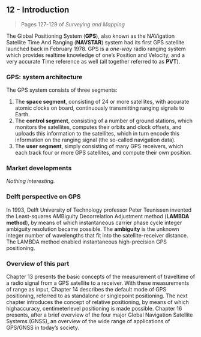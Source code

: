 ## 12 - Introduction

> Pages 127-129 of *Surveying and Mapping*

The Global Positioning System (**GPS**), also known as the NAVigation Satellite Time And Ranging (**NAVSTAR**) system had its first GPS satellite launched back in February 1978. GPS is a *one-­way* radio ranging system which provides real­time knowledge of one’s Position and Velocity, and a very accurate Time reference as well (all together referred to as **PVT**).

### GPS: system architecture

The GPS system consists of three segments:

1. The **space segment**, consisting of 24 or more satellites, with accurate atomic clocks on board, continuously transmitting ranging signals to Earth.
2. The **control segment**, consisting of a number of ground stations, which monitors the satellites, computes their orbits and clock offsets, and uploads this information to the satellites, which in turn encode this information on the ranging signal (the so-­called navigation data).
3. The **user segment**, simply consisting of many GPS receivers, which each track four or
more GPS satellites, and compute their own position.

### Market developments

*Nothing interesting.*

### Delft perspective on GPS

In 1993, Delft University of Technology professor Peter Teu­nissen invented the Least-­squares AMBiguity Decorrelation Adjustment method (**LAMBDA method**), by means of which instantaneous carrier phase cycle integer ambiguity resolution became possible. The **ambiguity** is the unknown integer number of wavelengths that fit into the satellite-­receiver distance. The LAMBDA method enabled  instantaneous high­-precision GPS positioning.

### Overview of this part

Chapter 13 presents the basic concepts of the measurement of travel­time of a radio signal from a GPS satellite to a receiver. With these measurements of range as input, Chapter 14 describes the default mode of GPS positioning, referred to as stand­alone or single­point positioning. The next chapter introduces the concept of relative positioning, by means of which high­accuracy, centimeter­level positioning is made possible. Chapter 16 presents, after a brief overview of the four major Global Navigation Satellite Systems (GNSS), an overview of the wide range of applications of GPS/GNSS in today’s society.
